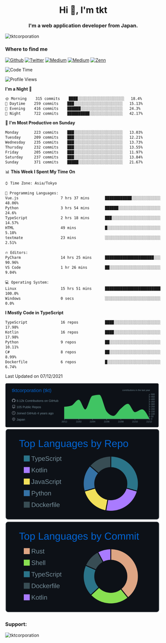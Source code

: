 <h1 align="center">Hi 👋, I'm tkt</h1>
<h3 align="center">I'm a web application developer from Japan.</h3>

<p align="left"> <img src="https://komarev.com/ghpvc/?username=tktcorporation&label=Profile%20views&color=0e75b6&style=flat" alt="tktcorporation" /> </p>

<h3>Where to find me</h3>
<p>
<a href="https://github.com/tktcorporation" target="_blank"><img alt="Github" src="https://img.shields.io/badge/GitHub-%2312100E.svg?&style=for-the-badge&logo=Github&logoColor=white" /></a>
<a href="https://twitter.com/tktcorporation" target="_blank"><img alt="Twitter" src="https://img.shields.io/badge/twitter-%231DA1F2.svg?&style=for-the-badge&logo=twitter&logoColor=white" /></a>
<a href="https://www.linkedin.com/in/tktcorporation" target="_blank"><img alt="Medium" src="https://img.shields.io/badge/linkdin-0a66c2.svg?&style=for-the-badge&logo=linkedin&logoColor=white" /></a>
<a href="https://qiita.com/tktcorporation" target="_blank"><img alt="Medium" src="https://img.shields.io/badge/qiita-55C500.svg?&style=for-the-badge&logo=qiita&logoColor=white" /></a>
<a href="https://zenn.dev/tktcorporation" target="_blank"><img alt="Zenn" src="https://img.shields.io/badge/Zenn-3EA8FF.svg?&style=for-the-badge&logo=Zenn&logoColor=white" /></a>
</p>
  
<!--START_SECTION:waka-->
![Code Time](http://img.shields.io/badge/Code%20Time-20%20hrs%2027%20mins-blue)

![Profile Views](http://img.shields.io/badge/Profile%20Views-114-blue)

**I'm a Night 🦉** 

```text
🌞 Morning    315 commits    ████░░░░░░░░░░░░░░░░░░░░░   18.4% 
🌆 Daytime    259 commits    ███░░░░░░░░░░░░░░░░░░░░░░   15.13% 
🌃 Evening    416 commits    ██████░░░░░░░░░░░░░░░░░░░   24.3% 
🌙 Night      722 commits    ██████████░░░░░░░░░░░░░░░   42.17%

```
📅 **I'm Most Productive on Sunday** 

```text
Monday       223 commits    ███░░░░░░░░░░░░░░░░░░░░░░   13.03% 
Tuesday      209 commits    ███░░░░░░░░░░░░░░░░░░░░░░   12.21% 
Wednesday    235 commits    ███░░░░░░░░░░░░░░░░░░░░░░   13.73% 
Thursday     232 commits    ███░░░░░░░░░░░░░░░░░░░░░░   13.55% 
Friday       205 commits    ███░░░░░░░░░░░░░░░░░░░░░░   11.97% 
Saturday     237 commits    ███░░░░░░░░░░░░░░░░░░░░░░   13.84% 
Sunday       371 commits    █████░░░░░░░░░░░░░░░░░░░░   21.67%

```


📊 **This Week I Spent My Time On** 

```text
⌚︎ Time Zone: Asia/Tokyo

💬 Programming Languages: 
Vue.js                   7 hrs 37 mins       ████████████░░░░░░░░░░░░░   48.06% 
Python                   3 hrs 54 mins       ██████░░░░░░░░░░░░░░░░░░░   24.6% 
TypeScript               2 hrs 18 mins       ███░░░░░░░░░░░░░░░░░░░░░░   14.57% 
HTML                     49 mins             █░░░░░░░░░░░░░░░░░░░░░░░░   5.18% 
textmate                 23 mins             ░░░░░░░░░░░░░░░░░░░░░░░░░   2.51%

🔥 Editors: 
PyCharm                  14 hrs 25 mins      ██████████████████████░░░   90.96% 
VS Code                  1 hr 26 mins        ██░░░░░░░░░░░░░░░░░░░░░░░   9.04%

💻 Operating System: 
Linux                    15 hrs 51 mins      █████████████████████████   100.0% 
Windows                  0 secs              ░░░░░░░░░░░░░░░░░░░░░░░░░   0.0%

```

**I Mostly Code in TypeScript** 

```text
TypeScript               16 repos            ████░░░░░░░░░░░░░░░░░░░░░   17.98% 
Kotlin                   16 repos            ████░░░░░░░░░░░░░░░░░░░░░   17.98% 
Python                   9 repos             ██░░░░░░░░░░░░░░░░░░░░░░░   10.11% 
C#                       8 repos             ██░░░░░░░░░░░░░░░░░░░░░░░   8.99% 
Dockerfile               6 repos             █░░░░░░░░░░░░░░░░░░░░░░░░   6.74%

```



 Last Updated on 07/12/2021
<!--END_SECTION:waka-->

[![](https://raw.githubusercontent.com/tktcorporation/tktcorporation/master/profile-summary-card-output/github_dark/0-profile-details.svg)](https://github.com/vn7n24fzkq/github-profile-summary-cards)
[![](https://raw.githubusercontent.com/tktcorporation/tktcorporation/master/profile-summary-card-output/github_dark/1-repos-per-language.svg)](https://github.com/vn7n24fzkq/github-profile-summary-cards) [![](https://raw.githubusercontent.com/tktcorporation/tktcorporation/master/profile-summary-card-output/github_dark/2-most-commit-language.svg)](https://github.com/vn7n24fzkq/github-profile-summary-cards)

<h3 align="left">Support:</h3>
<p><a href="https://www.buymeacoffee.com/tktcorporation"> <img align="left" src="https://cdn.buymeacoffee.com/buttons/v2/default-yellow.png" height="50" width="210" alt="tktcorporation" /></a></p><br><br>

